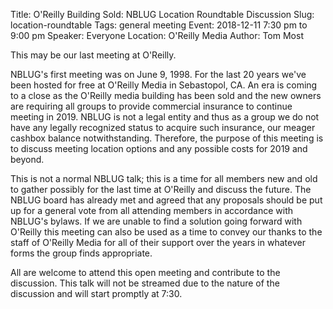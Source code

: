 Title: O'Reilly Building Sold: NBLUG Location Roundtable Discussion
Slug: location-roundtable
Tags: general meeting
Event: 2018-12-11 7:30 pm to 9:00 pm
Speaker: Everyone
Location: O'Reilly Media
Author: Tom Most

This may be our last meeting at O'Reilly.

NBLUG's first meeting was on June 9, 1998. For the last 20 years we've been hosted for free at O'Reilly Media in Sebastopol, CA. An era is coming to a close as the O'Reilly media building has been sold and the new owners are requiring all groups to provide commercial insurance to continue meeting in 2019. NBLUG is not a legal entity and thus as a group we do not have any legally recognized status to acquire such insurance, our meager cashbox balance notwithstanding. Therefore, the purpose of this meeting is to discuss meeting location options and any possible costs for 2019 and beyond.

This is not a normal NBLUG talk; this is a time for all members new and old to gather possibly for the last time at O'Reilly and discuss the future. The NBLUG board has already met and agreed that any proposals should be put up for a general vote from all attending members in accordance with NBLUG's bylaws. If we are unable to find a solution going forward with O'Reilly this meeting can also be used as a time to convey our thanks to the staff of O'Reilly Media for all of their support over the years in whatever forms the group finds appropriate.

All are welcome to attend this open meeting and contribute to the discussion. This talk will not be streamed due to the nature of the discussion and will start promptly at 7:30.

